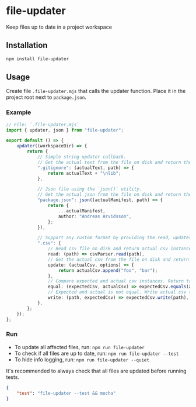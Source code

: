 # file-updater

Keep files up to date in a project workspace

## Installation

```sh
npm install file-updater
```

## Usage

Create file `.file-updater.mjs` that calls the updater function. Place it in the project root next to `package.json`.

### Example

```ts
// File: `.file-updater.mjs`
import { updater, json } from "file-updater";

export default () => {
    updater((workspaceDir) => {
        return {
            // Simple string updater callback.
            // Get the actual text from the file on disk and return the updated expected text.
            ".gitignore": (actualText, path) => {
                return actualText + "\nlib";
            },

            // Json file using the `json()` utility.
            // Get the actual json from the file on disk and return the updated expected json.
            "package.json": json((actualManifest, path) => {
                return {
                    ...actualManifest,
                    author: "Andreas Arvidsson",
                };
            }),

            // Support any custom format by providing the read, updates, equal and write callbacks.
            ".csv": {
                // Read csv file on disk and return actual csv instance.
                read: (path) => csvParser.read(path),
                // Get the actual csv from the file on disk and return the updated expected csv.
                update: (actualCsv, options) => {
                    return actualCsv.append("foo", "bar");
                },
                // Compare expected and actual csv instances. Return true if equal.
                equal: (expectedCsv, actualCsv) => expectedCsv.equals(actualCsv),
                // Expected and actual is not equal. Write actual csv to disk.
                write: (path, expectedCsv) => expectedCsv.write(path),
            },
        };
    });
};
```

### Run

-   To update all affected files, run: `npm run file-updater`
-   To check if all files are up to date, run: `npm run file-updater --test`
-   To hide info logging, run: `npm run file-updater --quiet`

It's recommended to always check that all files are updated before running tests.

```json
{
    "test": "file-updater --test && mocha"
}
```
